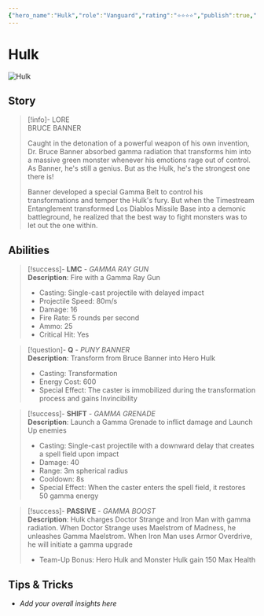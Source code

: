 ```yaml
---
{"hero_name":"Hulk","role":"Vanguard","rating":"⭐⭐⭐⭐","publish":true,"poster":"https://marvelrivalscharacters.com/characters/hulk.webp","intro":"Brilliant scientist Dr. Bruce Banner has finally found a way to coexist with his monstrous alter ego, the Hulk. By accumulating gamma energy over multiple transformations, he can become a wise and strong Hero Hulk or a fierce and destructive Monster Hulk – a true force of fury on the battlefield!","PassFrontmatter":true}
---
```



# Hulk

![Hulk](https://r.res.easebar.com/pic/20241118/6dfddc2f-aa8f-4d1a-98b3-9c9c3dbaad4e.png)

## Story
> [!info]- LORE  
> BRUCE BANNER
>
> Caught in the detonation of a powerful weapon of his own invention, Dr. Bruce Banner absorbed gamma radiation that transforms him into a massive green monster whenever his emotions rage out of control. As Banner, he's still a genius. But as the Hulk, he's the strongest one there is!
>
> Banner developed a special Gamma Belt to control his transformations and temper the Hulk's fury. But when the Timestream Entanglement transformed Los Diablos Missile Base into a demonic battleground, he realized that the best way to fight monsters was to let out the one within.

## Abilities

> [!success]- **LMC** - *GAMMA RAY GUN*  
> **Description**: Fire with a Gamma Ray Gun  
> - Casting: Single-cast projectile with delayed impact  
> - Projectile Speed: 80m/s  
> - Damage: 16  
> - Fire Rate: 5 rounds per second  
> - Ammo: 25  
> - Critical Hit: Yes  

> [!question]- **Q** - *PUNY BANNER*  
> **Description**: Transform from Bruce Banner into Hero Hulk  
> - Casting: Transformation  
> - Energy Cost: 600  
> - Special Effect: The caster is immobilized during the transformation process and gains Invincibility  

> [!success]- **SHIFT** - *GAMMA GRENADE*  
> **Description**: Launch a Gamma Grenade to inflict damage and Launch Up enemies  
> - Casting: Single-cast projectile with a downward delay that creates a spell field upon impact  
> - Damage: 40  
> - Range: 3m spherical radius  
> - Cooldown: 8s  
> - Special Effect: When the caster enters the spell field, it restores 50 gamma energy  

> [!success]- **PASSIVE** - *GAMMA BOOST*  
> **Description**: Hulk charges Doctor Strange and Iron Man with gamma radiation. When Doctor Strange uses Maelstrom of Madness, he unleashes Gamma Maelstrom. When Iron Man uses Armor Overdrive, he will initiate a gamma upgrade  
> - Team-Up Bonus: Hero Hulk and Monster Hulk gain 150 Max Health  

## Tips & Tricks
- _Add your overall insights here_
